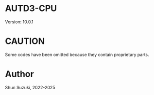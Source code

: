 # AUTD3-CPU

Version: 10.0.1

# CAUTION

Some codes have been omitted because they contain proprietary parts.

# Author

Shun Suzuki, 2022-2025
